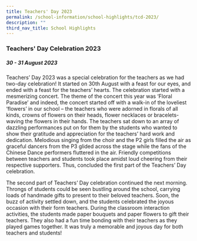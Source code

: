 ```yaml
---
title: Teachers' Day 2023
permalink: /school-information/school-highlights/tcd-2023/
description: ""
third_nav_title: School Highlights
---
```

### Teachers' Day Celebration 2023

##### 30 - 31 August 2023

Teachers’ Day 2023 was a special celebration for the teachers as we had two-day celebration!  It started on 30th August with a feast for our eyes, and ended with a feast for the teachers’ hearts. The celebration started with a mesmerizing concert. The theme of the concert this year was ‘Floral Paradise’ and indeed, the concert started off with a walk-in of the loveliest ‘flowers’ in our school – the teachers who were adorned in florals of all kinds, crowns of flowers on their heads, flower necklaces or bracelets- waving the flowers in their hands. The teachers sat down to an array of dazzling performances put on for them by the students who wanted to show their gratitude and appreciation for the teachers’ hard work and dedication. Melodious singing from the choir and the P2 girls filled the air as graceful dancers from the P3 glided across the stage while the fans of the Chinese Dance performers fluttered in the air. Friendly competitions between teachers and students took place amidst loud cheering from their respective supporters. Thus, concluded the first part of the Teachers’ Day celebration.      




The second part of Teachers’ Day celebration continued the next morning. Throngs of students could be seen bustling around the school, carrying loads of handmade gifts to present to their beloved teachers. Soon, the buzz of activity settled down, and the students celebrated the joyous occasion with their form teachers. During the classroom interaction activities, the students made paper bouquets and paper flowers to gift their teachers. They also had a fun time bonding with their teachers as they played games together. It was truly a memorable and joyous day for both teachers and students!